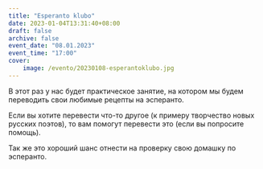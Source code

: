 ```yaml
---
title: "Esperanto klubo"
date: 2023-01-04T13:31:40+08:00
draft: false
archive: false
event_date: "08.01.2023"
event_time: "17:00"
cover: 
    image: /evento/20230108-esperantoklubo.jpg
---
```

В этот раз у нас будет практическое занятие, на котором мы будем переводить свои любимые рецепты на эсперанто. 

Если вы хотите перевести что-то другое (к примеру творчество новых русских поэтов), то вам помогут перевести это (если вы попросите помощь).

Так же это хороший шанс отнести на проверку свою домашку по эсперанто.